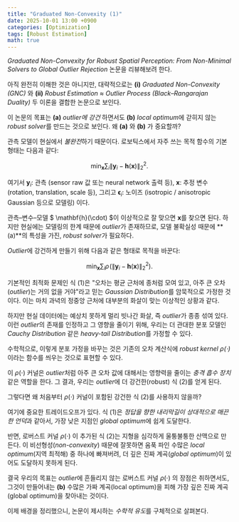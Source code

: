```yaml
---
title: "Graduated Non-Convexity (1)"
date: 2025-10-01 13:00 +0900
categories: [Optimization]
tags: [Robust Estimation]
math: true
---
```


*Graduated Non-Convexity for Robust Spatial Perception: From Non-Minimal Solvers to Global Outlier Rejection* 논문을 리뷰해보려 한다.

아직 완전히 이해한 것은 아니지만, 대략적으로는 **(i)** *Graduated Non-Convexity (GNC)* 와 **(ii)** *Robust Estimation ≈ Outlier Process (Black–Rangarajan Duality)* 두 이론을 결합한 논문으로 보인다.

이 논문의 목표는 **(a)** *outlier에 강건* 하면서도 **(b)** *local optimum*에 갇히지 않는 *robust solver*를 만드는 것으로 보인다. 왜 **(a)** 와 **(b)** 가 중요할까?

관측 모델이 현실에서 *불완전*하기 때문이다. 로보틱스에서 자주 쓰는 목적 함수의 기본 형태는 다음과 같다:

$$
\min_{\mathbf{x}} \sum_{i} \left\lVert \mathbf{y}_i - \mathbf{h}(\mathbf{x}) \right\rVert_2^2. \tag{1}
$$

여기서 $\mathbf{y}_i$: 관측 (sensor raw 값 또는 neural network 출력 등), $\mathbf{x}$: 추정 변수 (rotation, translation, scale 등), 그리고 $\boldsymbol{\epsilon}_i$: 노이즈 (isotropic / anisotropic Gaussian 등으로 모델링) 이다.

관측–변수–모델 $ \mathbf{h}(\cdot) $이 이상적으로 잘 맞으면 $\mathbf{x}$를 찾으면 된다. 하지만 현실에는 모델링의 한계 때문에 *outlier*가 존재하므로, 모델 불확실성 때문에 **(a)**의 특성을 가진, *robust solver*가 필요하다. 

*Outlier*에 강건하게 만들기 위해 다음과 같은 형태로 목적을 바꾼다:

$$
\min_{\mathbf{x}} \sum_{i} \rho\!\left( \left\lVert \mathbf{y}_i - \mathbf{h}(\mathbf{x}) \right\rVert_2^2 \right). \tag{2}
$$

기본적인 최적화 문제인 식 (1)은 "오차는 평균 근처에 종처럼 모여 있고, 아주 큰 오차(*outlier*)는 거의 없을 거야"라고 믿는 *Gaussian Distribution*를 암묵적으로 가정한 것이다. 이는 마치 과녁의 정중앙 근처에 대부분의 화살이 맞는 이상적인 상황과 같다.

하지만 현실 데이터에는 예상치 못하게 멀리 빗나간 화살, 즉 *outlier*가 종종 섞여 있다. 이런 *outlier*의 존재를 인정하고 그 영향을 줄이기 위해, 우리는 더 관대한 분포 모델인 *Cauchy Distribution* 같은 *heavy-tail Distribution*를 가정할 수 있다.

수학적으로, 이렇게 분포 가정을 바꾸는 것은 기존의 오차 계산식에 *robust kernel $\rho{(\cdot)}$* 이라는 함수를 씌우는 것으로 표현할 수 있다. 

이 $\rho{(\cdot)}$ 커널은 *outlier*처럼 아주 큰 오차 값에 대해서는 영향력을 줄이는 *충격 흡수 장치* 같은 역할을 한다. 그 결과, 우리는 *outlier*에 더 강건한(robust) 식 (2)를 얻게 된다.


그렇다면 왜 처음부터 $\rho{(\cdot)}$ 커널이 포함된 강건한 식 (2)를 사용하지 않을까?

여기에 중요한 트레이드오프가 있다. 식 (1)은 *정답을 향한 내리막길이 상대적으로 매끈한 언덕*과 같아서, 가장 낮은 지점인 *global optimum*에 쉽게 도달한다.

반면, 로버스트 커널 $\rho{(\cdot)}$ 이 추가된 식 (2)는 지형을 심각하게 울퉁불퉁한 산맥으로 만든다. 이 비선형성(*non-convexity*) 때문에 잘못하면 움푹 파인 수많은 *local optimum*(지역 최적해) 중 하나에 빠져버려, 더 깊은 진짜 계곡(*global optimum*)이 있어도 도달하지 못하게 된다.

결국 우리의 목표는 *outlier*에 흔들리지 않는 로버스트 커널 $\rho{(\cdot)}$ 의 장점은 취하면서도, 그것이 만들어내는 **(b)** 수많은 가짜 계곡(local optimum)을 피해 가장 깊은 진짜 계곡(global optimum)을 찾아내는 것이다.

이제 배경을 정리했으니, 논문이 제시하는 *수학적 유도*를 구체적으로 살펴본다.